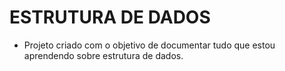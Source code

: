 # ESTRUTURA DE DADOS

- Projeto criado com o objetivo de documentar tudo que estou aprendendo sobre estrutura de dados.